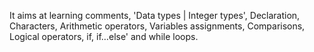 It aims at learning comments, 'Data types | Integer types', Declaration, Characters, Arithmetic operators, Variables assignments, Comparisons, Logical operators, if, if…else' and while loops.
